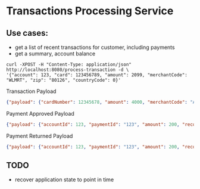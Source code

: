 # Transactions Processing Service

## Use cases:
- get a list of recent transactions for customer, including payments
- get a summary, account balance

```
curl -XPOST -H "Content-Type: application/json" http://localhost:8080/process-transaction -d \
'{"account": 123, "card": 123456789, "amount": 2099, "merchantCode": "WLMRT", "zip": "80126", "countryCode": 0}'
```

Transaction Payload

```json
{"payload": {"cardNumber": 12345678, "amount": 4000, "merchantCode": "ABC", "zipOrPostal": "80126", "countryCode": 1}, "eventId": "123", "eventName": "preDecisionedTransactionRequest", "eventTimestamp": 100}
```

Payment Approved Payload

```json
{"payload": {"accountId": 123, "paymentId": "123", "amount": 200, "recordedTimestamp": 1658108329}, "eventId": "123", "eventName": "paymentSubmitted", "eventTimestamp": 1658108328}
```

Payment Returned Payload

```json
{"payload": {"accountId": 123, "paymentId": "123", "amount": 200, "recordedTimestamp": 1658108329}, "eventId": "123", "eventName": "paymentReturned", "eventTimestamp": 1658108328}
```

## TODO
- recover application state to point in time